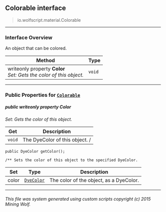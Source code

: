 ## Colorable __interface__

>io.wolfscript.material.Colorable

---

### Interface Overview

An object that can be colored.

Method | Type   
--- | :--- 
 writeonly property __Color__ <br> _Set: Gets the color of this object._ | `void`



---


### Public Properties for [`Colorable`](Colorable.md)

##### <a id='color'></a>public  writeonly property __Color__

_Set: Gets the color of this object._

Get | Description
--- | --- 
`void` | The DyeColor of this object. /
    public DyeColor getColor();

    /** Sets the color of this object to the specified DyeColor.

Set | Type | Description  
--- | --- | --- 
color | [`DyeColor`](..\DyeColor.md) | The color of the object, as a DyeColor.


---


###### This file was system generated using custom scripts copyright (c) 2015 Mining Wolf.
	


